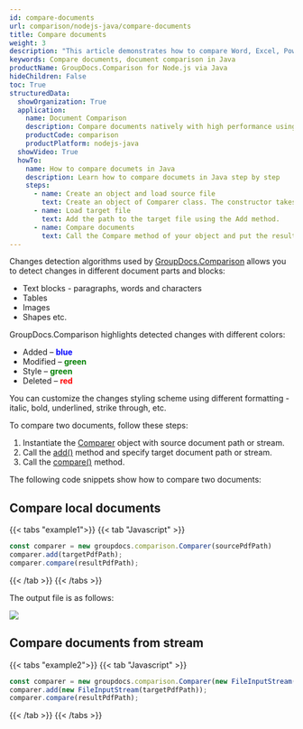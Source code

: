 ```yaml
---
id: compare-documents
url: comparison/nodejs-java/compare-documents
title: Compare documents
weight: 3
description: "This article demonstrates how to compare Word, Excel, PowerPoint, Outlook, OneNote, PDF, Image, HTML, AutoCAD, Visio, OpenDocument, OneNote documents using GroupDocs.Comparison for Node.js via Java."
keywords: Compare documents, document comparison in Java
productName: GroupDocs.Comparison for Node.js via Java
hideChildren: False
toc: True
structuredData:
  showOrganization: True
  application:
    name: Document Comparison
    description: Compare documents natively with high performance using JavaScript language and GroupDocs.Comparison for Node.js via Java
    productCode: comparison
    productPlatform: nodejs-java
  showVideo: True
  howTo:
    name: How to compare documets in Java
    description: Learn how to compare documets in Java step by step
    steps:
      - name: Create an object and load source file
        text: Create an object of Comparer class. The constructor takes the source file path parameter. You may specify absolute or relative file path as per your requirements.
      - name: Load target file
        text: Add the path to the target file using the Add method.
      - name: Compare documents
        text: Call the Compare method of your object and put the resulting file path parameter.
---
```



Changes detection algorithms used by [GroupDocs.Comparison](https://products.groupdocs.com/comparison/nodejs-java) allows you to detect changes in different document parts and blocks:

*   Text blocks - paragraphs, words and characters
*   Tables
*   Images
*   Shapes etc.

GroupDocs.Comparison highlights detected changes with different colors:

*   Added – <font color="blue">**blue** </font>
*   Modified – <font color="green">**green**</font>
*   Style – <font color="green">**green**</font>
*   Deleted – <font color="red">**red**</font>

You can customize the changes styling scheme using different formatting - italic, bold, underlined, strike through, etc.

To compare two documents, follow these steps:

1.   Instantiate the [Comparer](https://reference.groupdocs.com/comparison/nodejs-java/com.groupdocs.comparison/comparer) object with source document path or stream.
2.   Call the [add()](https://reference.groupdocs.com/comparison/nodejs-java/com.groupdocs.comparison/comparer/#add-java.lang.String-) method and specify target document path or stream.
3.   Call the [compare()](https://reference.groupdocs.com/comparison/nodejs-java/com.groupdocs.comparison/comparer/#compare-java.lang.String-) method.

The following code snippets show how to compare two documents:

## Compare local documents

{{< tabs "example1">}}
{{< tab "Javascript" >}}
```javascript
const comparer = new groupdocs.comparison.Comparer(sourcePdfPath)
comparer.add(targetPdfPath);
comparer.compare(resultPdfPath);
```
{{< /tab >}}
{{< /tabs >}}

The output file is as follows:

![](/comparison/nodejs-java/images/compare-documents.png)

## Compare documents from stream

{{< tabs "example2">}}
{{< tab "Javascript" >}}
```javascript
const comparer = new groupdocs.comparison.Comparer(new FileInputStream(sourcePdfPath))
comparer.add(new FileInputStream(targetPdfPath));
comparer.compare(resultPdfPath);
```
{{< /tab >}}
{{< /tabs >}}
